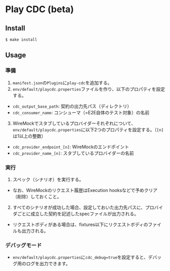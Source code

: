 # Play CDC (beta)

## Install

```
$ make install
```

## Usage

### 準備

1. `manifest.json`の`Plugins`に`play-cdc`を追加する。
2. `env/default/playcdc.properties`ファイルを作り、以下のプロパティを設定する。
  - `cdc_output_base_path`: 契約の出力先パス（ディレクトリ）
  - `cdc_consumer_name`: コンシューマ（=E2E自体のテスト対象）の名前
3. WireMockでスタブしているプロバイダーそれぞれについて、`env/default/playcdc.properties`に以下2つのプロパティを設定する。（`[n]`は1以上の整数）
  - `cdc_provider_endpoint_[n]`: WireMockのエンドポイント
  - `cdc_provider_name_[n]`: スタブしているプロバイダーの名前

### 実行

1. スペック（シナリオ）を実行する。
  - なお、WireMockのリクエスト履歴はExecution hooksなどで予めクリア（削除）しておくこと。
2. すべてのシナリオが成功した場合、設定しておいた出力先パスに、プロバイダごとに成立した契約を記述したspecファイルが出力される。
  - リクエストボディがある場合は、fixtures以下にリクエストボディのファイルも出力される。

### デバッグモード

- `env/default/playcdc.properties`に`cdc_debug=true`を設定すると、デバッグ用のログを出力できます。

